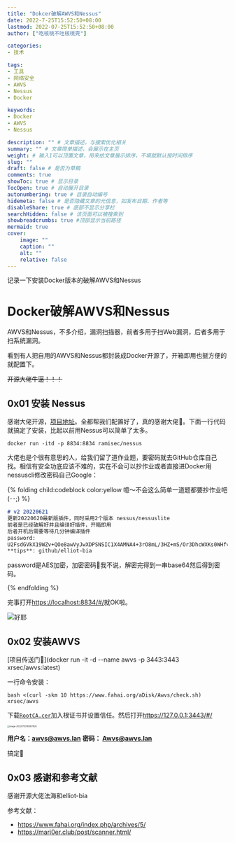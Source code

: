 ```yaml
---
title: "Dokcer破解AWVS和Nessus"
date: 2022-7-25T15:52:50+08:00
lastmod: 2022-07-25T15:52:50+08:00
author: ["吃核桃不吐核桃壳"]

categories:
- 技术

tags:
- 工具
- 网络安全
- AWVS
- Nessus
- Docker

keywords:
- Docker
- AWVS
- Nessus

description: "" # 文章描述，与搜索优化相关
summary: "" # 文章简单描述，会展示在主页
weight: # 输入1可以顶置文章，用来给文章展示排序，不填就默认按时间排序
slug: ""
draft: false # 是否为草稿
comments: true
showToc: true # 显示目录
TocOpen: true # 自动展开目录
autonumbering: true # 目录自动编号
hidemeta: false # 是否隐藏文章的元信息，如发布日期、作者等
disableShare: true # 底部不显示分享栏
searchHidden: false # 该页面可以被搜索到
showbreadcrumbs: true #顶部显示当前路径
mermaid: true
cover:
    image: ""
    caption: ""
    alt: ""
    relative: false
---
```


记录一下安装Docker版本的破解AWVS和Nessus

<!-- more -->

# Docker破解AWVS和Nessus

AWVS和Nessus，不多介绍，漏洞扫描器，前者多用于扫Web漏洞，后者多用于扫系统漏洞。

看到有人把自用的AWVS和Nessus都封装成Docker开源了，开箱即用也挺方便的就配置下。

~~开源大佬牛逼！！！~~

## 0x01 安装 Nessus

感谢大佬开源，[项目地址](https://github.com/elliot-bia/nessus)。全都帮我们配置好了，真的感谢大佬🙏。下面一行代码就搞定了安装，比起以前用Nessus可以简单了太多。

```shell
docker run -itd -p 8834:8834 ramisec/nessus
```

大佬也是个很有意思的人，给我们留了道作业题，要密码就去GitHub仓库自己找。相信有安全功底应该不难的，实在不会可以抄作业或者直接进Docker用nessuscli修改密码自己Google：

{% folding child:codeblock color:yellow 噫～不会这么简单一道题都要抄作业吧(･･;) %}

```markdown
# v2 20220621
更新20220620最新版插件，同时采用2个版本 nessus/nessuslite
前者是已经破解好并且编译好插件，开箱即用
后者开机后需要等待几分钟编译插件
password:
U2FsdGVkX19WZv+QOe8awVyJwXDPSNSIC1X4AMNA4+3rO8mL/3HZ+mS/Or3DhcWXKs0WHfvOH1q/YNtVdXnaHg==
**tips**: github/elliot-bia
```

​	password是AES加密，加密密码🔐我不说，解密完得到一串base64然后得到密码。

{% endfolding %}

完事打开<https://localhost:8834/#/>就OK啦。

![好耶](https://cdn.jsdelivr.net/gh/hetaozdh/hetaozdh.github.io@pic/img/image-20220725185117448.png)

## 0x02 安装AWVS

[项目传送门🔗](docker run -it -d --name awvs -p 3443:3443 xrsec/awvs:latest)

一行命令安装：

```shell
bash <(curl -skm 10 https://www.fahai.org/aDisk/Awvs/check.sh) xrsec/awvs
```

下载[`RootCA.cer`](https://cdn.jsdelivr.net/gh/XRSec/AWVS14-Update@main/.github/resources/ca.cer)加入根证书并设置信任。然后打开<https://127.0.0.1:3443/#/>

<img src="https://cdn.jsdelivr.net/gh/hetaozdh/hetaozdh.github.io@pic/img/image-20220725185807826.png" alt="image-20220725185807826" style="zoom:33%;" />

**用户名：awvs@awvs.lan**
**密码： Awvs@awvs.lan**

搞定🤝

## 0x03 感谢和参考文献

感谢开源大佬法海和elliot-bia

参考文献：

- <https://www.fahai.org/index.php/archives/5/>
- <https://mari0er.club/post/scanner.html/>